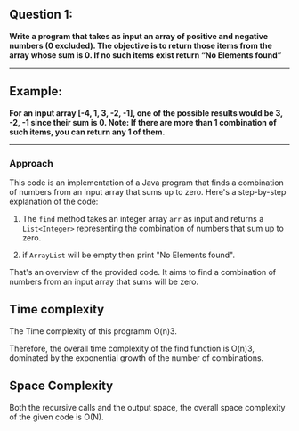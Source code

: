 ## Question 1:

**Write a program that takes as input an array of positive and negative numbers (0 excluded). The objective is to
return those items from the array whose sum is 0. If no such items exist return “No Elements found”**

---

## Example: 
**For an input array [-4, 1, 3, -2, -1],
one of the possible results would be 3, -2, -1 since their sum is 0.
Note: If there are more than 1 combination of such items, you can return any 1 of them.**

---

### Approach

This code is an implementation of a Java program that finds a combination of numbers from an input array that sums up to zero. Here's a step-by-step explanation of the code:

1. The `find` method takes an integer array `arr` as input and returns a `List<Integer>` representing the combination of numbers that sum up to zero.

2. if `ArrayList` will be empty then print "No Elements found".

That's an overview of the provided code. It aims to find a combination of numbers from an input array that sums will be zero.

## Time complexity
The Time complexity of this programm O(n)3.

Therefore, the overall time complexity of the find function is O(n)3, dominated by the exponential growth of the number of combinations.

## Space Complexity
 Both the recursive calls and the output space, the overall space complexity of the given code is O(N).
